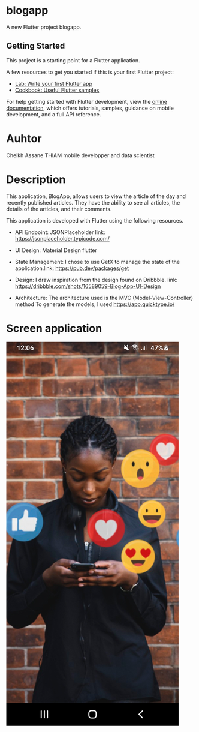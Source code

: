 # blogapp

A new Flutter project blogapp.

## Getting Started

This project is a starting point for a Flutter application.

A few resources to get you started if this is your first Flutter project:

- [Lab: Write your first Flutter app](https://docs.flutter.dev/get-started/codelab)
- [Cookbook: Useful Flutter samples](https://docs.flutter.dev/cookbook)

For help getting started with Flutter development, view the
[online documentation](https://docs.flutter.dev/), which offers tutorials,
samples, guidance on mobile development, and a full API reference.

# Auhtor
 Cheikh Assane THIAM mobile developper and data scientist

# Description 
This application, BlogApp, allows users to view the article of the day and recently published articles.
They have the ability to see all articles, the details of the articles, and their comments.

This application is developed with Flutter using the following resources.

- API Endpoint: JSONPlaceholder link: https://jsonplaceholder.typicode.com/

- UI Design:  Material Design flutter

- State Management: I chose to use GetX to manage the state of the application.link: https://pub.dev/packages/get

- Design: I draw inspiration from the design found on Dribbble. link: https://dribbble.com/shots/16589059-Blog-App-UI-Design

- Architecture: The architecture used is the MVC (Model-View-Controller) method 
                To generate the models, I used https://app.quicktype.io/

# Screen application
![Splashscreen](https://github.com/cheikhassane/blogApp/blob/main/s1.png?raw=true)
